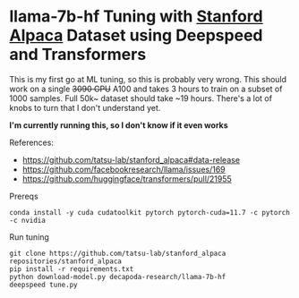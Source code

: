 # llama-7b-hf Tuning with [Stanford Alpaca](https://github.com/tatsu-lab/stanford_alpaca) Dataset using Deepspeed and Transformers

This is my first go at ML tuning, so this is probably very wrong. This should work on a single ~~3090 GPU~~ A100 and takes 3 hours to train on a subset of 1000 samples. Full 50k~ dataset should take ~19 hours. There's a lot of knobs to turn that I don't understand yet.

**I'm currently running this, so I don't know if it even works**

References:
 - https://github.com/tatsu-lab/stanford_alpaca#data-release
 - https://github.com/facebookresearch/llama/issues/169
 - https://github.com/huggingface/transformers/pull/21955 

Prereqs
```
conda install -y cuda cudatoolkit pytorch pytorch-cuda=11.7 -c pytorch -c nvidia
```

Run tuning
```
git clone https://github.com/tatsu-lab/stanford_alpaca repositories/stanford_alpaca
pip install -r requirements.txt
python download-model.py decapoda-research/llama-7b-hf
deepspeed tune.py
```
